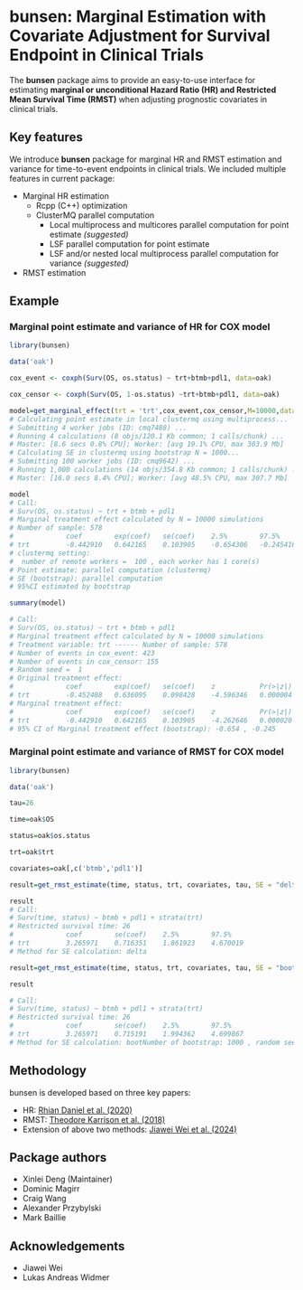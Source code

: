 # bunsen: Marginal Estimation with Covariate Adjustment for Survival Endpoint in Clinical Trials

The **bunsen** package aims to provide an easy-to-use interface for estimating **marginal or unconditional Hazard Ratio (HR) and Restricted Mean Survival Time (RMST)** when adjusting prognostic covariates in clinical trials.

## Key features

We introduce **bunsen** package for marginal HR and RMST estimation and variance for time-to-event endpoints in clinical trials. We included multiple features in current package:

-   Marginal HR estimation
    -   Rcpp (C++) optimization
    -   ClusterMQ parallel computation
        -   Local multiprocess and multicores parallel computation for point estimate *(suggested)*
        -   LSF parallel computation for point estimate
        -   LSF and/or nested local multiprocess parallel computation for variance *(suggested)*
-   RMST estimation

## Example

### Marginal point estimate and variance of HR for COX model

``` r
library(bunsen)

data('oak')

cox_event <- coxph(Surv(OS, os.status) ~ trt+btmb+pdl1, data=oak)

cox_censor <- coxph(Surv(OS, 1-os.status) ~trt+btmb+pdl1, data=oak)

model=get_marginal_effect(trt = 'trt',cox_event,cox_censor,M=10000,data=oak,seed = 1)
# Calculating point estimate in local clustermq using multiprocess...
# Submitting 4 worker jobs (ID: cmq7488) ...
# Running 4 calculations (8 objs/120.1 Kb common; 1 calls/chunk) ...
# Master: [8.6 secs 0.8% CPU]; Worker: [avg 19.1% CPU, max 303.9 Mb]                                                                                              
# Calculating SE in clustermq using bootstrap N = 1000...
# Submitting 100 worker jobs (ID: cmq9642) ...
# Running 1,000 calculations (14 objs/354.8 Kb common; 1 calls/chunk) ...
# Master: [16.0 secs 8.4% CPU]; Worker: [avg 48.5% CPU, max 307.7 Mb] 

model
# Call:
# Surv(OS, os.status) ~ trt + btmb + pdl1
# Marginal treatment effect calculated by N = 10000 simulations
# Number of sample: 578 
#             coef        exp(coef)   se(coef)    2.5%        97.5%     
# trt         -0.442910   0.642165    0.103905    -0.654306   -0.245416 
# clustermq setting:
#  number of remote workers =  100 , each worker has 1 core(s)
# Point estimate: parallel computation (clustermq)
# SE (bootstrap): parallel computation
# 95%CI estimated by bootstrap

summary(model)

# Call:
# Surv(OS, os.status) ~ trt + btmb + pdl1
# Marginal treatment effect calculated by N = 10000 simulations
# Treatment variable: trt ------ Number of sample: 578 
# Number of events in cox_event: 423 
# Number of events in cox_censor: 155 
# Random seed =  1 
# Original treatment effect:
#             coef        exp(coef)   se(coef)    z           Pr(>|z|)  
# trt         -0.452408   0.636095    0.098428    -4.596346   0.000004  
# Marginal treatment effect:
#             coef        exp(coef)   se(coef)    z           Pr(>|z|)  
# trt         -0.442910   0.642165    0.103905    -4.262646   0.000020  
# 95% CI of Marginal treatment effect (bootstrap): -0.654 , -0.245
```

### Marginal point estimate and variance of RMST for COX model

``` r
library(bunsen)

data('oak')

tau=26

time=oak$OS

status=oak$os.status

trt=oak$trt

covariates=oak[,c('btmb','pdl1')]

result=get_rmst_estimate(time, status, trt, covariates, tau, SE = "delta")

result
# Call:
# Surv(time, status) ~ btmb + pdl1 + strata(trt) 
# Restricted survival time: 26 
#             coef        se(coef)    2.5%        97.5%     
# trt         3.265971    0.716351    1.861923    4.670019  
# Method for SE calculation: delta

result=get_rmst_estimate(time, status, trt, covariates, tau, SE = "boot", seed = 2025)

result

# Call:
# Surv(time, status) ~ btmb + pdl1 + strata(trt) 
# Restricted survival time: 26 
#             coef        se(coef)    2.5%        97.5%     
# trt         3.265971    0.715191    1.994362    4.699867  
# Method for SE calculation: bootNumber of bootstrap: 1000 , random seed = 2025
```
## Methodology

bunsen is developed based on three key papers:

-   HR: [Rhian Daniel et al. (2020)](https://onlinelibrary.wiley.com/doi/10.1002/bimj.201900297)
-   RMST: [Theodore Karrison et al. (2018)](https://journals.sagepub.com/doi/10.1177/1740774518759281)
-   Extension of above two methods: [Jiawei Wei et al. (2024)](https://www.tandfonline.com/doi/full/10.1080/19466315.2023.2292774)

## Package authors

-   Xinlei Deng (Maintainer)
-   Dominic Magirr
-   Craig Wang
-   Alexander Przybylski
-   Mark Baillie

## Acknowledgements

-   Jiawei Wei
-   Lukas Andreas Widmer
